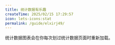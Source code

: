 ```yaml
---
title: 统计数据有乐趣
createTime: 2025/02/15 17:29:57
icon: lets-icons:stat
permalink: /guide/elxirj49/
---
```

统计数据图表会在你每次划过统计数据页面时重新加载。